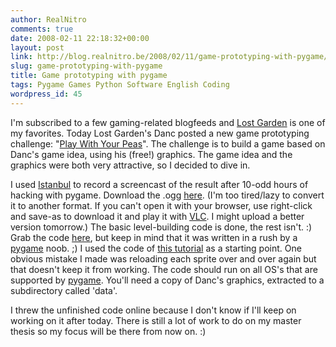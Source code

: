 ```yaml
---
author: RealNitro
comments: true
date: 2008-02-11 22:18:32+00:00
layout: post
link: http://blog.realnitro.be/2008/02/11/game-prototyping-with-pygame/
slug: game-prototyping-with-pygame
title: Game prototyping with pygame
tags: Pygame Games Python Software English Coding
wordpress_id: 45
---
```


I'm subscribed to a few gaming-related blogfeeds and [Lost Garden](http://lostgarden.com/) is one of my favorites. Today Lost Garden's Danc posted a new game prototyping challenge: "[Play With Your Peas](http://lostgarden.com/2008/02/play-with-your-peas-game-prototyping.html)". The challenge is to build a game based on Danc's game idea, using his (free!) graphics. The game idea and the graphics were both very attractive, so I decided to dive in.

I used [Istanbul](http://live.gnome.org/Istanbul) to record a screencast of the result after 10-odd hours of hacking with pygame. Download the .ogg [here](http://realnitro.be/files/peas/Peas.ogg). (I'm too tired/lazy to convert it to another format. If you can't open it with your browser, use right-click and save-as to download it and play it with [VLC](http://www.videolan.org/). I might upload a better version tomorrow.) The basic level-building code is done, the rest isn't. :) Grab the code [here](http://realnitro.be/files/peas/pypeas.zip), but keep in mind that it was written in a rush by a [pygame](http://pygame.org/) noob. ;) I used the code of [this tutorial](http://www.pygame.org/docs/tut/tom/MakeGames.html) as a starting point. One obvious mistake I made was reloading each sprite over and over again but that doesn't keep it from working. The code should run on all OS's that are supported by [pygame](http://pygame.org/). You'll need a copy of Danc's graphics, extracted to a subdirectory called 'data'.

I threw the unfinished code online because I don't know if I'll keep on working on it after today. There is still a lot of work to do on my master thesis so my focus will be there from now on. :)
